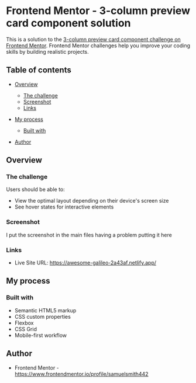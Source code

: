 # Frontend Mentor - 3-column preview card component solution

This is a solution to the [3-column preview card component challenge on Frontend Mentor](https://www.frontendmentor.io/challenges/3column-preview-card-component-pH92eAR2-). Frontend Mentor challenges help you improve your coding skills by building realistic projects. 

## Table of contents

- [Overview](#overview)
  - [The challenge](#the-challenge)
  - [Screenshot](#screenshot)
  - [Links](#links)
- [My process](#my-process)
  - [Built with](#built-with)

- [Author](#author)




## Overview

### The challenge

Users should be able to:

- View the optimal layout depending on their device's screen size
- See hover states for interactive elements

### Screenshot

I put the screenshot in the main files having a problem putting it here


### Links


- Live Site URL: https://awesome-galileo-2a43af.netlify.app/

## My process

### Built with

- Semantic HTML5 markup
- CSS custom properties
- Flexbox
- CSS Grid
- Mobile-first workflow




## Author


- Frontend Mentor - https://www.frontendmentor.io/profile/samuelsmith442


